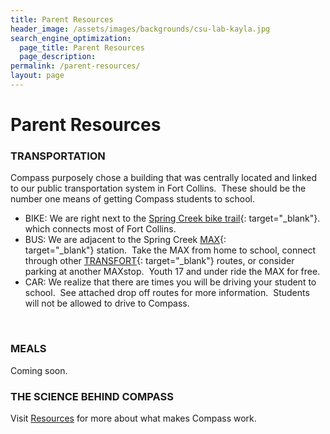 ```yaml
---
title: Parent Resources
header_image: /assets/images/backgrounds/csu-lab-kayla.jpg
search_engine_optimization:
  page_title: Parent Resources
  page_description:
permalink: /parent-resources/
layout: page
---
```


# Parent Resources

### TRANSPORTATION

Compass purposely chose a building that was centrally located and linked to our public transportation system in Fort Collins.&nbsp; These should be the number one means of getting Compass students to school.

* BIKE: We are right next to the&nbsp;[Spring Creek bike trail](https://www.fcgov.com/bicycling/pdf/bike-map-front.pdf){: target="_blank"}. which connects most of Fort Collins.
* BUS: We are adjacent to the Spring Creek&nbsp;[MAX](http://www.ridetransfort.com/max){: target="_blank"}&nbsp;station.&nbsp; Take the MAX from home to school, connect through other&nbsp;[TRANSFORT](http://www.ridetransfort.com/){: target="_blank"}&nbsp;routes, or consider parking at another MAXstop.&nbsp; Youth 17 and under ride the MAX for free.
* CAR: We realize that there are times you will be driving your student to school.&nbsp; See attached drop off routes for more information.&nbsp; Students will not be allowed to drive to Compass.&nbsp;

&nbsp;

### MEALS

Coming soon.

### THE SCIENCE BEHIND COMPASS

Visit [Resources](/resources/) for more about what makes Compass work.